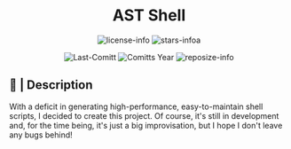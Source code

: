 <div align="center">

# AST Shell

![license-info](https://img.shields.io/github/license/Ashu11-A/AST-Shell?style=for-the-badge&colorA=302D41&colorB=f9e2af&logoColor=f9e2af)
![stars-infoa](https://img.shields.io/github/stars/Ashu11-A/AST-Shell?colorA=302D41&colorB=f9e2af&style=for-the-badge)

![Last-Comitt](https://img.shields.io/github/last-commit/Ashu11-A/AST-Shell?style=for-the-badge&colorA=302D41&colorB=b4befe)
![Comitts Year](https://img.shields.io/github/commit-activity/y/Ashu11-A/AST-Shell?style=for-the-badge&colorA=302D41&colorB=f9e2af&logoColor=f9e2af&authorFilter=Ashu11-A&label=COMMIT+ACTIVITY)
![reposize-info](https://img.shields.io/github/repo-size/Ashu11-A/AST-Shell?style=for-the-badge&colorA=302D41&colorB=90dceb)

</div>

<div align="left">

## 📃 | Description

With a deficit in generating high-performance, easy-to-maintain shell scripts, I decided to create this project.
Of course, it's still in development and, for the time being, it's just a big improvisation, but I hope I don't leave any bugs behind!

</div>

